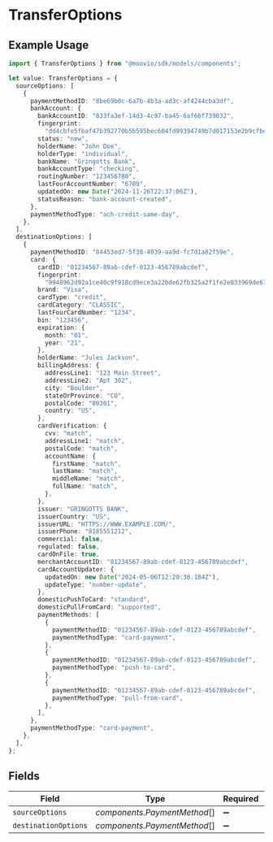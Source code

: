# TransferOptions

## Example Usage

```typescript
import { TransferOptions } from "@moovio/sdk/models/components";

let value: TransferOptions = {
  sourceOptions: [
    {
      paymentMethodID: "8be69b0c-6a7b-4b3a-ad3c-af4244cba3df",
      bankAccount: {
        bankAccountID: "833fa3ef-14d3-4c97-ba45-6af66f739832",
        fingerprint:
          "dd4cbfe5fbaf47b392770b5b595bec604fd99394749b7d017153e2b9cfbea40e",
        status: "new",
        holderName: "John Doe",
        holderType: "individual",
        bankName: "Gringotts Bank",
        bankAccountType: "checking",
        routingNumber: "123456780",
        lastFourAccountNumber: "6789",
        updatedOn: new Date("2024-11-26T22:37:06Z"),
        statusReason: "bank-account-created",
      },
      paymentMethodType: "ach-credit-same-day",
    },
  ],
  destinationOptions: [
    {
      paymentMethodID: "84453ed7-5f38-4039-aa9d-fc7d1a82f59e",
      card: {
        cardID: "01234567-89ab-cdef-0123-456789abcdef",
        fingerprint:
          "9948962d92a1ce40c9f918cd9ece3a22bde62fb325a2f1fe2e833969de672ba3",
        brand: "Visa",
        cardType: "credit",
        cardCategory: "CLASSIC",
        lastFourCardNumber: "1234",
        bin: "123456",
        expiration: {
          month: "01",
          year: "21",
        },
        holderName: "Jules Jackson",
        billingAddress: {
          addressLine1: "123 Main Street",
          addressLine2: "Apt 302",
          city: "Boulder",
          stateOrProvince: "CO",
          postalCode: "80301",
          country: "US",
        },
        cardVerification: {
          cvv: "match",
          addressLine1: "match",
          postalCode: "match",
          accountName: {
            firstName: "match",
            lastName: "match",
            middleName: "match",
            fullName: "match",
          },
        },
        issuer: "GRINGOTTS BANK",
        issuerCountry: "US",
        issuerURL: "HTTPS://WWW.EXAMPLE.COM/",
        issuerPhone: "8185551212",
        commercial: false,
        regulated: false,
        cardOnFile: true,
        merchantAccountID: "01234567-89ab-cdef-0123-456789abcdef",
        cardAccountUpdater: {
          updatedOn: new Date("2024-05-06T12:20:38.184Z"),
          updateType: "number-update",
        },
        domesticPushToCard: "standard",
        domesticPullFromCard: "supported",
        paymentMethods: [
          {
            paymentMethodID: "01234567-89ab-cdef-0123-456789abcdef",
            paymentMethodType: "card-payment",
          },
          {
            paymentMethodID: "01234567-89ab-cdef-0123-456789abcdef",
            paymentMethodType: "push-to-card",
          },
          {
            paymentMethodID: "01234567-89ab-cdef-0123-456789abcdef",
            paymentMethodType: "pull-from-card",
          },
        ],
      },
      paymentMethodType: "card-payment",
    },
  ],
};
```

## Fields

| Field                        | Type                         | Required                     | Description                  |
| ---------------------------- | ---------------------------- | ---------------------------- | ---------------------------- |
| `sourceOptions`              | *components.PaymentMethod*[] | :heavy_minus_sign:           | N/A                          |
| `destinationOptions`         | *components.PaymentMethod*[] | :heavy_minus_sign:           | N/A                          |